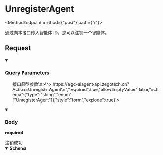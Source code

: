 <h1 className={"openapi__heading"}>UnregisterAgent</h1>

<MethodEndpoint method={"post"} path={"/"}></MethodEndpoint>


通过向本接口传入智能体 ID，您可以注销一个智能体。
## Request
<details style={{"marginBottom":"1rem"}} className={"openapi-markdown__details"} data-collapsed={false} open={true}><summary style={{}}><h3 className={"openapi-markdown__details-summary-header-params"}>Query Parameters</h3></summary><div><ul><ParamsItem className={"paramsItem"} param={{"name":"Action","in":"query","description":"> 接口原型参数\n>\n> https://aigc-aiagent-api.zegotech.cn?Action=UnregisterAgent\n","required":true,"allowEmptyValue":false,"schema":{"type":"string","enum":["UnregisterAgent"]},"style":"form","explode":true}}></ParamsItem><ParamsItem className={"paramsItem"} param={{"name":"AppId","in":"query","description":"AppId，ZEGO 分配的用户唯一凭证。","required":true,"schema":{"type":"integer","format":"uint32"}}}></ParamsItem><ParamsItem className={"paramsItem"} param={{"name":"SignatureNonce","in":"query","description":"随机字符串。","required":true,"schema":{"type":"string"}}}></ParamsItem><ParamsItem className={"paramsItem"} param={{"name":"Timestamp","in":"query","description":"Unix 时间戳，单位为秒。最多允许 10 分钟的误差。","required":true,"schema":{"type":"integer","format":"int64"}}}></ParamsItem><ParamsItem className={"paramsItem"} param={{"name":"Signature","in":"query","description":"签名，用于验证请求的合法性。","required":true,"schema":{"type":"string"}}}></ParamsItem><ParamsItem className={"paramsItem"} param={{"name":"SignatureVersion","in":"query","description":"签名版本号，默认值为 2.0。","required":true,"schema":{"type":"string","enum":["2.0"]}}}></ParamsItem></ul></div></details>
<MimeTabs className={"openapi-tabs__mime request"}><TabItem label={"application/json"} value={"application/json-schema"}><details style={{}} className={"openapi-markdown__details mime"} data-collapsed={false} open={true}><summary style={{}} className={"openapi-markdown__details-summary-mime"}><h3 className={"openapi-markdown__details-summary-header-body"}>Body</h3><strong className={"openapi-schema__required"}>required</strong></summary><ul className={"request-schema-first-body-node-container"}><SchemaItem collapsible={false} name={"AgentId"} required={true} schemaName={"string"} qualifierMessage={undefined} schema={{"type":"string","description":"已注册智能体的唯一标识。","example":"xiaozhi"}}></SchemaItem></ul></details></TabItem></MimeTabs>
<div><div><ApiTabs label={undefined} id={undefined}><TabItem label={"200"} value={"200"}><div>注销成功</div><div><MimeTabs className={"openapi-tabs__mime"} schemaType={"response"}><TabItem label={"application/json"} value={"application/json"}><SchemaTabs className={"openapi-tabs__schema"}><TabItem label={"Schema"} value={"Schema"}><details style={{}} className={"openapi-markdown__details response"} data-collapsed={false} open={true}><summary style={{}} className={"openapi-markdown__details-summary-response"}><strong>Schema</strong></summary><ul className={"response-schema-first-body-node-container"}><SchemaItem collapsible={false} name={"Code"} required={false} schemaName={"integer"} qualifierMessage={undefined} schema={{"type":"integer","description":"返回码，0 表示成功，其他值表示失败。详情请参考 [返回码](/aiagent-server/api-reference/return-codes) 说明。","example":0}}></SchemaItem><SchemaItem collapsible={false} name={"Message"} required={false} schemaName={"string"} qualifierMessage={undefined} schema={{"type":"string","description":"请求结果说明","example":"Succeed"}}></SchemaItem><SchemaItem collapsible={false} name={"RequestId"} required={false} schemaName={"string"} qualifierMessage={undefined} schema={{"type":"string","description":"请求 ID","example":"1843985617336143872"}}></SchemaItem></ul></details></TabItem><TabItem label={"Example (from schema)"} value={"Example (from schema)"}><ResponseSamples responseExample={"{\n  \"Code\": 0,\n  \"Message\": \"Succeed\",\n  \"RequestId\": \"1843985617336143872\"\n}"} language={"json"}></ResponseSamples></TabItem></SchemaTabs></TabItem></MimeTabs></div></TabItem></ApiTabs></div></div>
      